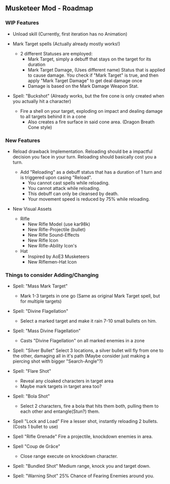 ## Musketeer Mod - Roadmap

### WIP Features

- Unload skill (Currently, first iteration has no Animation)

- Mark Target spells (Actually already mostly works!)
    - 2 different Statuses are employed:
        - Mark Target, simply a debuff that stays on the target for its duration
        - Mark Target Damage, (Uses different name) Status that is applied to cause damage. You check if "Mark Target" is true, and then apply "Mark Target Damage" to get deal damage once
        - Damage is based on the Mark Damage Weapon Stat.

- Spell: "Buckshot" (Already works, but the fire cone is only created when you actually hit a character)
    - Fire a shell on your target, exploding on impact and dealing damage to all targets behind it in a cone
        - Also creates a fire surface in said cone area. (Dragon Breath Cone style)
        
### New Features

- Reload drawback Implementation. Reloading should be a impactful decision you face in your turn. Reloading should basically cost you a turn.
    - Add "Reloading" as a debuff status that has a duration of 1 turn and is triggered upon casing "Reload".
        - You cannot cast spells while reloading.
        - You cannot attack while reloading.
        - This debuff can only be cleansed by death.
        - Your movement speed is reduced by 75% while reloading.

- New Visual Assets
    - Rifle
        - New Rifle Model (use kar98k)
        - New Rifle-Projectile (bullet)
        - New Rifle Sound-Effects
        - New Rifle Icon
        - New Rifle-Ability Icon's
    - Hat
        - Inspired by AoE3 Musketeers
        - New Riflemen-Hat Icon



### Things to consider Adding/Changing

- Spell: "Mass Mark Target"
    - Mark 1-3 targets in one go (Same as original Mark Target spell, but for multiple targets)

- Spell: "Divine Flagellation"
    - Select a marked target and make it rain 7-10 small bullets on him.

- Spell: "Mass Divine Flagellation"
    - Casts "Divine Flagellation" on all marked enemies in a zone

- Spell: "Silver Bullet"
    Select 3 locations, a silver bullet will fly from one to the other, damaging all in it's path
    (Maybe consider just making a piercing shot with bigger "Search-Angle"?)

- Spell: "Flare Shot"
    - Reveal any cloaked characters in target area
    - Maybe mark targets in target area too?

- Spell: "Bola Shot"
    - Select 2 characters, fire a bola that hits them both, pulling them to each other and entangle(Stun?) them.

- Spell "Lock and Load"
    Fire a lesser shot, instantly reloading 2 bullets. (Costs 1 bullet to use)

- Spell "Rifle Grenade"
    Fire a projectile, knockdown enemies in area.

- Spell "Coup de Grâce"
    - Close range execute on knockdown character.

- Spell: "Bundled Shot"
    Medium range, knock you and target down.

- Spell: "Warning Shot"
    25% Chance of Fearing Enemies around you. 